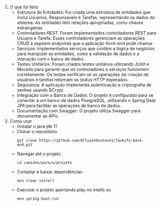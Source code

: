 1. O que foi feito
   * Estrutura de Entidades: Foi criada uma estrutura de entidades que inclui Usuarios, Responsaveis e Tarefas, representando os dados do sistema. As entidades têm relações apropriadas, como chaves estrangeiras.
   * Controladores REST: Foram implementados controladores REST para Usuario e Tarefa. Esses controladores gerenciam as operações CRUD e expõem endpoints que a aplicação front-end pode chamar.
   * Serviços: Implementados serviços que contêm a lógica de negócios para manipular as entidades, como a validação de dados e a interação com o banco de dados.
   * Testes Unitários: Foram criados testes unitários utilizando JUnit e Mockito para garantir que os controladores e serviços funcionem corretamente. Os testes verificam se as operações de criação de usuários e tarefas retornam os status HTTP esperados.
   * Segurança: A aplicação implementa autenticação e criptografia de senhas usando BCrypt.
   * Integração com o Banco de Dados: O projeto é configurado para se conectar a um banco de dados PostgreSQL, utilizando o Spring Data JPA para facilitar as operações de banco de dados.
   * Documentação com Swagger: O projeto utiliza Swagger para documentar as APIs.
2. Como usar
   * Instalar o java jdk 11
   * Clonar o repositório
     ```
     git clone https://github.com/AllysonGustavo1/taskify-back-end.git
     ```
   * Navegar até o projeto
     ```
     cd caminho/para/o/projeto
     ```
   * Compilar e baixar dependências
     ```
     mvn clean install
     ```
   * Executar o projeto apertando play no intellij ou
     ```
     mvn spring-boot:run
     ```